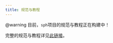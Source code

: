 ```yaml
---
title: 规范与教程
---
```


@warning
目前，`sph`项目的规范与教程正在构建中！

完整的规范与教程详见[此链接](https://zoziha-sph-specs-and-tutorial.netlify.app/)。
